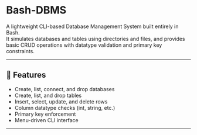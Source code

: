 # Bash-DBMS

A lightweight CLI-based Database Management System built entirely in Bash.  
It simulates databases and tables using directories and files, and provides basic CRUD operations with datatype validation and primary key constraints.

---

## 📌 Features
- Create, list, connect, and drop databases  
- Create, list, and drop tables  
- Insert, select, update, and delete rows  
- Column datatype checks (int, string, etc.)  
- Primary key enforcement  
- Menu-driven CLI interface  

---

